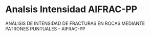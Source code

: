 # Analsis Intensidad AIFRAC-PP
 ANÁLISIS DE INTENSIDAD DE FRACTURAS EN ROCAS MEDIANTE PATRONES PUNTUALES - AIFRAC-PP
